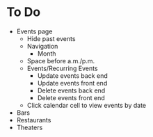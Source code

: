# To Do

- Events page
  - Hide past events
  - Navigation
    - Month
  - Space before a.m./p.m.
  - Events/Recurring Events
    - Update events back end
    - Update events front end
    - Delete events back end
    - Delete events front end
  - Click calendar cell to view events by date
- Bars
- Restaurants
- Theaters
